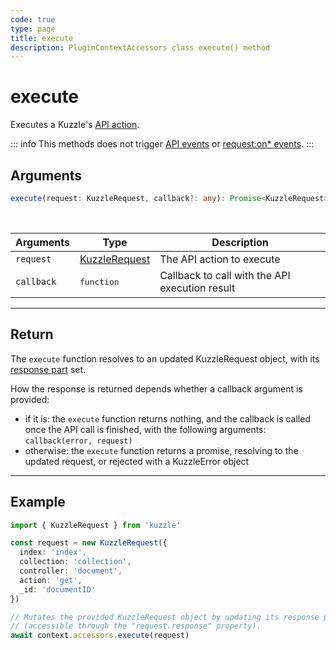 ```yaml
---
code: true
type: page
title: execute
description: PluginContextAccessors class execute() method
---
```


# execute

Executes a Kuzzle's [API action](/core/2/api).

::: info
This methods does not trigger [API events](/core/2/framework/events/api) or [request:on* events](/core/2/plugins/guides/events/request-on-authorized).
:::

## Arguments

```ts
execute(request: KuzzleRequest, callback?: any): Promise<KuzzleRequest>;
```

<br/>

| Arguments  | Type                                                           | Description                                    |
| ---------- | -------------------------------------------------------------- | ---------------------------------------------- |
| `request`  | [KuzzleRequest](/core/2/framework/classes/kuzzle-request) | The API action to execute                       |
| `callback` | <pre>function</pre>                                            | Callback to call with the API execution result <DeprecatedBadge version="2.8.0"/> |

---

## Return

The `execute` function resolves to an updated KuzzleRequest object, with its [response part](/core/2/framework/classes/request-response) set.

How the response is returned depends whether a callback argument is provided:

- if it is: the `execute` function returns nothing, and the callback is called once the API call is finished, with the following arguments: `callback(error, request)`
- otherwise: the `execute` function returns a promise, resolving to the updated request, or rejected with a KuzzleError object

---

## Example

```ts
import { KuzzleRequest } from 'kuzzle'

const request = new KuzzleRequest({
  index: 'index',
  collection: 'collection',
  controller: 'document',
  action: 'get',
  _id: 'documentID'
})

// Mutates the provided KuzzleRequest object by updating its response part
// (accessible through the "request.response" property).
await context.accessors.execute(request)
```
